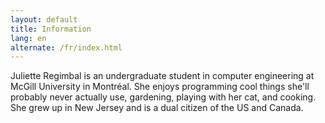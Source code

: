 ```yaml
---
layout: default
title: Information
lang: en
alternate: /fr/index.html
---
```


Juliette Regimbal is an undergraduate student in computer engineering at McGill University in Montréal. She enjoys programming cool things she'll probably never actually use, gardening, playing with her cat, and cooking. She grew up in New Jersey and is a dual citizen of the US and Canada.

